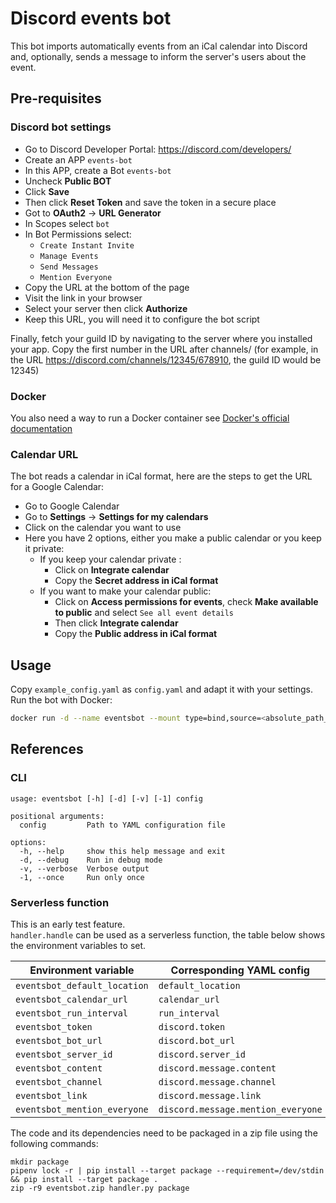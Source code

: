 # Discord events bot

This bot imports automatically events from an iCal calendar into Discord and, optionally, sends a message to inform the server's users about the event.

## Pre-requisites

### Discord bot settings

* Go to Discord Developer Portal: https://discord.com/developers/
* Create an APP `events-bot`
* In this APP, create a Bot `events-bot`
* Uncheck **Public BOT**
* Click **Save**
* Then click **Reset Token** and save the token in a secure place
* Got to **OAuth2** -> **URL Generator**
* In Scopes select `bot`
* In Bot Permissions select:
  * `Create Instant Invite`
  * `Manage Events`
  * `Send Messages`
  * `Mention Everyone`
* Copy the URL at the bottom of the page
* Visit the link in your browser
* Select your server then click **Authorize**
* Keep this URL, you will need it to configure the bot script

Finally, fetch your guild ID by navigating to the server where you installed your app. Copy the first number in the URL after channels/ (for example, in the URL https://discord.com/channels/12345/678910, the guild ID would be 12345)

### Docker
You also need a way to run a Docker container see [Docker's official documentation](https://docs.docker.com/engine/install/#server)

### Calendar URL
The bot reads a calendar in iCal format, here are the steps to get the URL for a Google Calendar:

* Go to Google Calendar
* Go to **Settings** -> **Settings for my calendars**
* Click on the calendar you want to use
* Here you have 2 options, either you make a public calendar or you keep it private:
  * If you keep your calendar private :
    * Click on **Integrate calendar**
    * Copy the **Secret address in iCal format**
  * If you want to make your calendar public:
    * Click on **Access permissions for events**, check **Make available to public** and select `See all event details`
    * Then click **Integrate calendar**
    * Copy the **Public address in iCal format**

## Usage

Copy `example_config.yaml` as `config.yaml` and adapt it with your settings.  
Run the bot with Docker:

```bash
docker run -d --name eventsbot --mount type=bind,source=<absolute_path_to_config.yaml>,target=/config.yaml,readonly nrouanet/eventsbot
```

## References

### CLI

```
usage: eventsbot [-h] [-d] [-v] [-1] config

positional arguments:
  config         Path to YAML configuration file

options:
  -h, --help     show this help message and exit
  -d, --debug    Run in debug mode
  -v, --verbose  Verbose output
  -1, --once     Run only once
```

### Serverless function

This is an early test feature.  
`handler.handle` can be used as a serverless function, the table below shows the environment variables to set.

| Environment variable         | Corresponding YAML config          |
|------------------------------|------------------------------------|
| `eventsbot_default_location` | `default_location`                 |
| `eventsbot_calendar_url`     | `calendar_url`                     |
| `eventsbot_run_interval`     | `run_interval`                     |
| `eventsbot_token`            | `discord.token`                    |
| `eventsbot_bot_url`          | `discord.bot_url`                  |
| `eventsbot_server_id`        | `discord.server_id`                |
| `eventsbot_content`          | `discord.message.content`          |
| `eventsbot_channel`          | `discord.message.channel`          |
| `eventsbot_link`             | `discord.message.link`             |
| `eventsbot_mention_everyone` | `discord.message.mention_everyone` |

The code and its dependencies need to be packaged in a zip file using the following commands:
```
mkdir package
pipenv lock -r | pip install --target package --requirement=/dev/stdin && pip install --target package .
zip -r9 eventsbot.zip handler.py package
```
